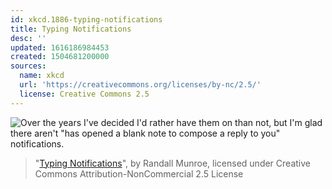 ```yaml
---
id: xkcd.1886-typing-notifications
title: Typing Notifications
desc: ''
updated: 1616186984453
created: 1504681200000
sources:
  name: xkcd
  url: 'https://creativecommons.org/licenses/by-nc/2.5/'
  license: Creative Commons 2.5
---
```

![Over the years I've decided I'd rather have them on than not, but I'm glad there aren't "has opened a blank note to compose a reply to you" notifications.](https://imgs.xkcd.com/comics/typing_notifications.png)
> "[Typing Notifications](https://xkcd.com/1886/)", by Randall Munroe, licensed under Creative Commons Attribution-NonCommercial 2.5 License
